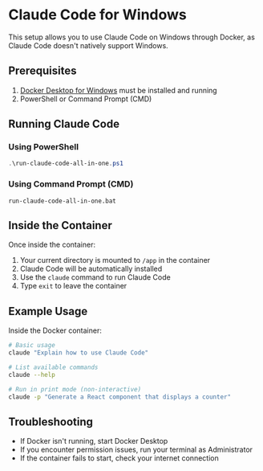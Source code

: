 # Claude Code for Windows

This setup allows you to use Claude Code on Windows through Docker, as Claude Code doesn't natively support Windows.

## Prerequisites

1. [Docker Desktop for Windows](https://www.docker.com/products/docker-desktop/) must be installed and running
2. PowerShell or Command Prompt (CMD)

## Running Claude Code

### Using PowerShell

```powershell
.\run-claude-code-all-in-one.ps1
```

### Using Command Prompt (CMD)

```
run-claude-code-all-in-one.bat
```

## Inside the Container

Once inside the container:

1. Your current directory is mounted to `/app` in the container
2. Claude Code will be automatically installed
3. Use the `claude` command to run Claude Code
4. Type `exit` to leave the container

## Example Usage

Inside the Docker container:

```bash
# Basic usage
claude "Explain how to use Claude Code"

# List available commands
claude --help

# Run in print mode (non-interactive)
claude -p "Generate a React component that displays a counter"
```

## Troubleshooting

- If Docker isn't running, start Docker Desktop
- If you encounter permission issues, run your terminal as Administrator
- If the container fails to start, check your internet connection 